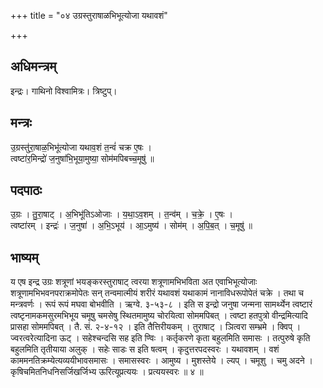 +++
title = "०४ उग्रस्तुराषाळभिभूत्योजा यथावशं"

+++
## अधिमन्त्रम्
इन्द्रः। गाथिनो विश्वामित्रः। त्रिष्टुप्।

## मन्त्रः
उ॒ग्रस्तु॑रा॒षाळ॒भिभू॑त्योजा यथाव॒शं त॒न्वं॑ चक्र ए॒षः ।  
त्वष्टा॑र॒मिन्द्रो॑ ज॒नुषा॑भि॒भूया॒मुष्या॒ सोम॑मपिबच्च॒मूषु॑ ॥

## पदपाठः
उ॒ग्रः । तु॒रा॒षाट् । अ॒भिभू॑तिऽओजाः । य॒था॒ऽव॒शम् । त॒न्व॑म् । च॒क्रे॒ । ए॒षः ।  
त्वष्टा॑रम् । इन्द्रः॑ । ज॒नुषा॑ । अ॒भि॒ऽभूय॑ । आ॒ऽमुष्य॑ । सोम॑म् । अ॒पि॒ब॒त् । च॒मूषु॑ ॥

## भाष्यम्
य एष इन्द्र उग्रः शत्रूणां भयङ्करस्तुराषाट् त्वरया शत्रूणामभिभविता अत एवाभिभूत्योजाः शत्रूणामभिभवनपराक्रमोपेतः सन् तन्वमात्मीयं शरीरं यथावशं यथाकामं नानाविधरूपोपेतं चक्रे । तथा च मन्त्रवर्णः । रूपं रूपं मघवा बोभवीति । ऋग्वे. ३-५३-८ । इति स इन्द्रो जनुषा जन्मना सामर्थ्येन त्वष्टारं त्वष्टृनामकमसुरमभिभूय चमूषु चमसेषु स्थितमामुष्य चोरयित्वा सोममपिबत् । त्वष्टा हतपुत्रो वीन्द्रमित्यादि प्रासहा सोममपिबत् । तै. सं. २-४-१२ । इति तैत्तिरीयकम् । तुराषाट् । ञित्वरा सम्भ्रमे । क्विप् । ज्वरत्वरेत्यादिना ऊट् । सहेश्चन्दसि सह इति ण्विः । कर्तृकरणे कृता बहुलमिति समासः । तत्पुरुषे कृति बहुलमिति तृतीयाया अलुक् । सहेः साडः स इति षत्वम् । कृदुत्तरपदस्वरः । यथावशम् । वशं काममनतिक्रम्येत्यव्ययीभावसमासः । समासस्वरः । आमुष्य । मुशस्तेये । ल्यप् । चमूशु । चमु अदने । कृषिचमितनिधनिसर्जिखर्जिभ्य ऊरित्यूप्रत्ययः । प्रत्ययस्वरः ॥ ४ ॥